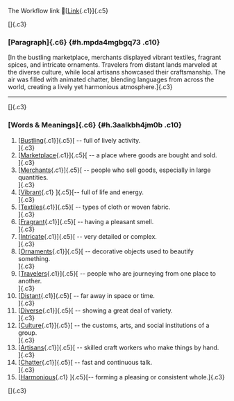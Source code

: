 The Workflow link
👏[[Link](https://www.google.com/url?q=http://www.google.com&sa=D&source=editors&ust=1759641840484618&usg=AOvVaw0OIjrEK1IHk5KzPRm_1c3O){.c1}]{.c5}

[]{.c3}

### [Paragraph]{.c6} {#h.mpda4mgbgq73 .c10}

[In the bustling marketplace, merchants displayed vibrant textiles,
fragrant spices, and intricate ornaments. Travelers from distant lands
marveled at the diverse culture, while local artisans showcased their
craftsmanship. The air was filled with animated chatter, blending
languages from across the world, creating a lively yet harmonious
atmosphere.]{.c3}

------------------------------------------------------------------------

[]{.c3}

### [Words & Meanings]{.c6} {#h.3aalkbh4jm0b .c10}

1.  [[Bustling](https://www.google.com/url?q=http://www.google.com&sa=D&source=editors&ust=1759641840485915&usg=AOvVaw1iV-ly1wsRCRH-OPdBSAYI){.c1}]{.c5}[ --
    full of lively activity.\
    ]{.c3}
2.  [[Marketplace](https://www.google.com/url?q=http://www.google.com&sa=D&source=editors&ust=1759641840486201&usg=AOvVaw0lpzChkRtP0HZ6PzayUnWq){.c1}]{.c5}[ --
    a place where goods are bought and sold.\
    ]{.c3}
3.  [[Merchants](https://www.google.com/url?q=http://www.google.com&sa=D&source=editors&ust=1759641840486404&usg=AOvVaw2F1eYRMNQxWydIIup9i72c){.c1}]{.c5}[ --
    people who sell goods, especially in large quantities.\
    ]{.c3}
4.  [[Vibrant](https://www.google.com/url?q=http://www.google.com&sa=D&source=editors&ust=1759641840486623&usg=AOvVaw38xUAADMMPMoE-aM44uWBd){.c1}
    ]{.c5}[-- full of life and energy.\
    ]{.c3}
5.  [[Textiles](https://www.google.com/url?q=http://www.google.com&sa=D&source=editors&ust=1759641840486808&usg=AOvVaw2TLxtU_M1F6B-atvJ8t5gb){.c1}]{.c5}[ --
    types of cloth or woven fabric.\
    ]{.c3}
6.  [[Fragrant](https://www.google.com/url?q=http://www.google.com&sa=D&source=editors&ust=1759641840486984&usg=AOvVaw1o0lJ5Hd_VA975FD_6WPfu){.c1}]{.c5}[ --
    having a pleasant smell.\
    ]{.c3}
7.  [[Intricate](https://www.google.com/url?q=http://www.google.com&sa=D&source=editors&ust=1759641840487142&usg=AOvVaw0r2wwfZ1g7QYPx5z2Ka83X){.c1}]{.c5}[ --
    very detailed or complex.\
    ]{.c3}
8.  [[Ornaments](https://www.google.com/url?q=http://www.google.com&sa=D&source=editors&ust=1759641840487289&usg=AOvVaw3nhQySqE9nK0Hmoy_JRnnY){.c1}]{.c5}[ --
    decorative objects used to beautify something.\
    ]{.c3}
9.  [[Travelers](https://www.google.com/url?q=http://www.google.com&sa=D&source=editors&ust=1759641840487472&usg=AOvVaw3BHRSC6oGMAnnb6Flk5hyU){.c1}]{.c5}[ --
    people who are journeying from one place to another.\
    ]{.c3}
10. [[Distant](https://www.google.com/url?q=http://www.google.com&sa=D&source=editors&ust=1759641840487662&usg=AOvVaw0m7M5LbSq-8aADrhslqQwV){.c1}]{.c5}[ --
    far away in space or time.\
    ]{.c3}
11. [[Diverse](https://www.google.com/url?q=http://www.google.com&sa=D&source=editors&ust=1759641840487813&usg=AOvVaw2EmAb9i5i9dUeHEiv0WFS_){.c1}]{.c5}[ --
    showing a great deal of variety.\
    ]{.c3}
12. [[Culture](https://www.google.com/url?q=http://www.google.com&sa=D&source=editors&ust=1759641840487971&usg=AOvVaw3ef5WgtmVho4wfkmb94Hs7){.c1}]{.c5}[ --
    the customs, arts, and social institutions of a group.\
    ]{.c3}
13. [[Artisans](https://www.google.com/url?q=http://www.google.com&sa=D&source=editors&ust=1759641840488161&usg=AOvVaw3-obJHO9N0pX8JY5bfk8mC){.c1}]{.c5}[ --
    skilled craft workers who make things by hand.\
    ]{.c3}
14. [[Chatter](https://www.google.com/url?q=http://www.google.com&sa=D&source=editors&ust=1759641840488344&usg=AOvVaw02Yrcp7J_LnYCCoMSZsFg1){.c1}]{.c5}[ --
    fast and continuous talk.\
    ]{.c3}
15. [[Harmonious](https://www.google.com/url?q=http://www.google.com&sa=D&source=editors&ust=1759641840488504&usg=AOvVaw09CEfD3EhooaeA2BnMiZAx){.c1}
    ]{.c5}[-- forming a pleasing or consistent whole.]{.c3}

[]{.c3}
